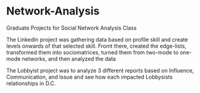 # Network-Analysis
Graduate Projects for Social Network Analysis Class

The LinkedIn project was gathering data based on profile skill and create levels onwards of that selected skill.
Fromt there, created the edge-lists, transformed them into sociomatrices, turned them from two-mode to one-mode networks, and then analyzed the data 

The Lobbyist project was to analyze 3 different reports based on Influence, Communication, and Issue and see how each impacted Lobbysists relationships in D.C.
